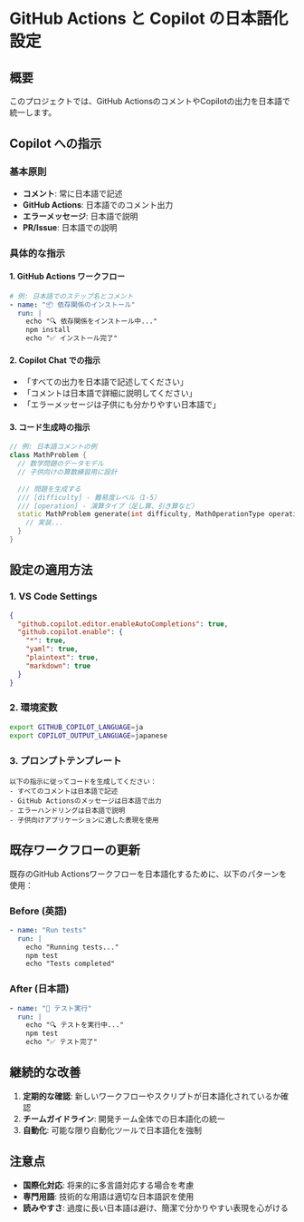 # GitHub Actions と Copilot の日本語化設定

## 概要
このプロジェクトでは、GitHub ActionsのコメントやCopilotの出力を日本語で統一します。

## Copilot への指示

### 基本原則
- **コメント**: 常に日本語で記述
- **GitHub Actions**: 日本語でのコメント出力
- **エラーメッセージ**: 日本語で説明
- **PR/Issue**: 日本語での説明

### 具体的な指示

#### 1. GitHub Actions ワークフロー
```yaml
# 例: 日本語でのステップ名とコメント
- name: "📦 依存関係のインストール"
  run: |
    echo "🔍 依存関係をインストール中..."
    npm install
    echo "✅ インストール完了"
```

#### 2. Copilot Chat での指示
- 「すべての出力を日本語で記述してください」
- 「コメントは日本語で詳細に説明してください」
- 「エラーメッセージは子供にも分かりやすい日本語で」

#### 3. コード生成時の指示
```dart
// 例: 日本語コメントの例
class MathProblem {
  // 数学問題のデータモデル
  // 子供向けの算数練習用に設計
  
  /// 問題を生成する
  /// [difficulty] - 難易度レベル（1-5）
  /// [operation] - 演算タイプ（足し算、引き算など）
  static MathProblem generate(int difficulty, MathOperationType operation) {
    // 実装...
  }
}
```

## 設定の適用方法

### 1. VS Code Settings
```json
{
  "github.copilot.editor.enableAutoCompletions": true,
  "github.copilot.enable": {
    "*": true,
    "yaml": true,
    "plaintext": true,
    "markdown": true
  }
}
```

### 2. 環境変数
```bash
export GITHUB_COPILOT_LANGUAGE=ja
export COPILOT_OUTPUT_LANGUAGE=japanese
```

### 3. プロンプトテンプレート
```
以下の指示に従ってコードを生成してください：
- すべてのコメントは日本語で記述
- GitHub Actionsのメッセージは日本語で出力
- エラーハンドリングは日本語で説明
- 子供向けアプリケーションに適した表現を使用
```

## 既存ワークフローの更新

既存のGitHub Actionsワークフローを日本語化するために、以下のパターンを使用：

### Before (英語)
```yaml
- name: "Run tests"
  run: |
    echo "Running tests..."
    npm test
    echo "Tests completed"
```

### After (日本語)
```yaml
- name: "🧪 テスト実行"
  run: |
    echo "🔍 テストを実行中..."
    npm test
    echo "✅ テスト完了"
```

## 継続的な改善

1. **定期的な確認**: 新しいワークフローやスクリプトが日本語化されているか確認
2. **チームガイドライン**: 開発チーム全体での日本語化の統一
3. **自動化**: 可能な限り自動化ツールで日本語化を強制

## 注意点

- **国際化対応**: 将来的に多言語対応する場合を考慮
- **専門用語**: 技術的な用語は適切な日本語訳を使用
- **読みやすさ**: 過度に長い日本語は避け、簡潔で分かりやすい表現を心がける
